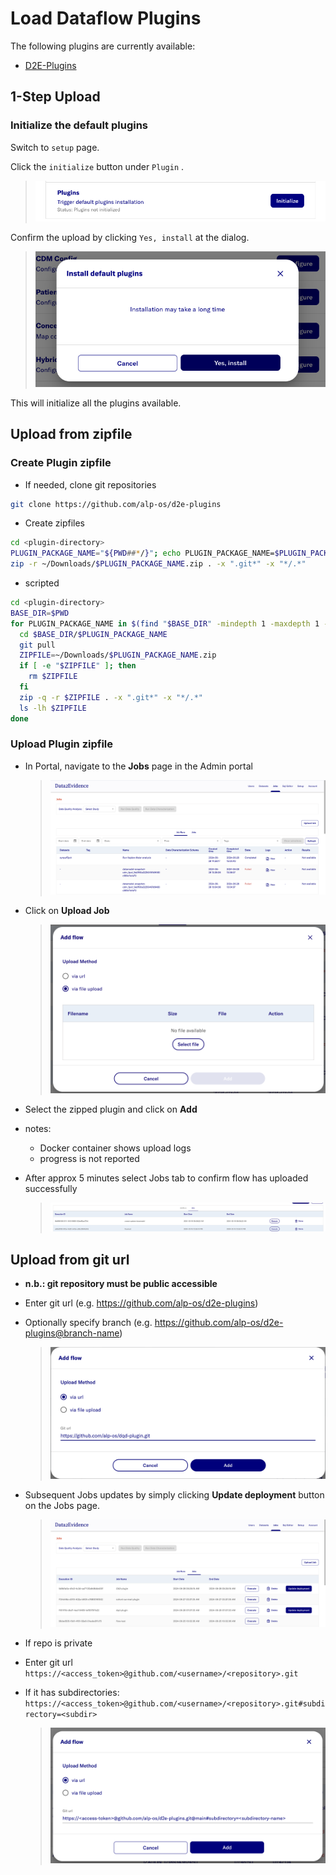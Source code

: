# Load Dataflow Plugins

The following plugins are currently available:

- [D2E-Plugins](https://github.com/alp-os/d2e-plugins)

## 1-Step Upload

### Initialize the default plugins

Switch to `setup` page.

Click the `initialize` button under `Plugin` .

> ![](../images/dataflow/PluginSetUp.png)

Confirm the upload by clicking `Yes, install` at the dialog.

> ![](../images/dataflow/PluginSetUpDialog.png)

This will initialize all the plugins available.

## Upload from zipfile

### Create Plugin zipfile

- If needed, clone git repositories

```bash
git clone https://github.com/alp-os/d2e-plugins
```

- Create zipfiles

```bash
cd <plugin-directory>
PLUGIN_PACKAGE_NAME="${PWD##*/}"; echo PLUGIN_PACKAGE_NAME=$PLUGIN_PACKAGE_NAME
zip -r ~/Downloads/$PLUGIN_PACKAGE_NAME.zip . -x ".git*" -x "*/.*"
```

- scripted

```bash
cd <plugin-directory>
BASE_DIR=$PWD
for PLUGIN_PACKAGE_NAME in $(find "$BASE_DIR" -mindepth 1 -maxdepth 1 -type d ! -name ".*" -exec basename {} \; | tr '\n' ' '); do
  cd $BASE_DIR/$PLUGIN_PACKAGE_NAME
  git pull
  ZIPFILE=~/Downloads/$PLUGIN_PACKAGE_NAME.zip
  if [ -e "$ZIPFILE" ]; then
    rm $ZIPFILE
  fi
  zip -q -r $ZIPFILE . -x ".git*" -x "*/.*"
  ls -lh $ZIPFILE
done
```

### Upload Plugin zipfile

- In Portal, navigate to the **Jobs** page in the Admin portal

  > ![](../images/dataflow/JobsPage.png)

- Click on **Upload Job**

  > ![](../images/dataflow/AddFlowDialog.png)

- Select the zipped plugin and click on **Add**
- notes:

  - Docker container shows upload logs
  - progress is not reported

- After approx 5 minutes select Jobs tab to confirm flow has uploaded successfully
  > ![](../images/dataflow/JobsTable.png)

## Upload from git url

- **n.b.: git repository must be public accessible**
- Enter git url (e.g. https://github.com/alp-os/d2e-plugins)

- Optionally specify branch (e.g. https://github.com/alp-os/d2e-plugins@branch-name)

  > ![](../images/dataflow/AddFlowURL.png)

- Subsequent Jobs updates by simply clicking **Update deployment** button on the Jobs page.

  > ![](../images/dataflow/JobsPageURL.png)

- If repo is private
- Enter git url `https://<access_token>@github.com/<username>/<repository>.git`
- If it has subdirectories: `https://<access_token>@github.com/<username>/<repository>.git#subdirectory=<subdir>`
  > ![](../images/dataflow/AddFlowURLPrivate.png)
